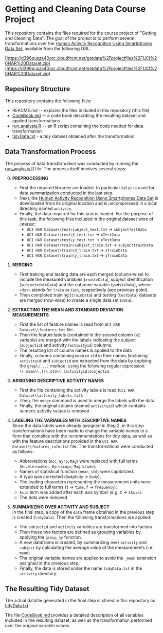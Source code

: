 
# Getting and Cleaning Data Course Project

This repository contains the files required for the course project of "Getting and Cleaning Data". The goal of the project is to perform several transformations over the [Human Activity Recognition Using Smartphones Data Set](https://archive.ics.uci.edu/ml/datasets/Human+Activity+Recognition+Using+Smartphones), available from the following URL:

[https://d396qusza40orc.cloudfront.net/getdata%2Fprojectfiles%2FUCI%20HAR%20Dataset.zip](https://d396qusza40orc.cloudfront.net/getdata%2Fprojectfiles%2FUCI%20HAR%20Dataset.zip)

## Repository Structure
This repository contains the following files:

* README.md -- explains the files included in this repository (this file)
* [CodeBook.md](CodeBook.md) -- a code book describing the resulting dataset and applied transformations
* [run_analysis.R](run_analysis.R) -- an R script containing the code needed for data transformation
* [tidyData.txt](tidyData.txt) - a tidy dataset obtained after the transformation

## Data Transformation Process
The process of data transformation was conducted by running the [run_analysis.R](run_analysis.R) file. The process itself involves several steps:

0. **PREPROCESSING**
    * First the required libraries are loaded. In particular `dplyr` is used for data summarization conducted in the last step. 
    * Next, the [Human Activity Recognition Using Smartphones Data Set](https://archive.ics.uci.edu/ml/datasets/Human+Activity+Recognition+Using+Smartphones) is downloaded from its original location and is uncompressed in a local directory named `activity`. 
    * Finally, the data required for this task is loaded. For the purpose of this task, the following files included in the original dataset were of interest:
        * `UCI HAR Dataset\test\subject_test.txt` -> `subjectTestData`
        * `UCI HAR Dataset\test\X_test.txt` -> `xTestData`
        * `UCI HAR Dataset\test\y_test.txt` -> `yTestData`
        * `UCI HAR Dataset\train\subject_train.txt` -> `subjectTrainData`
        * `UCI HAR Dataset\train\X_train.txt` -> `xTrainData`
        * `UCI HAR Dataset\train\y_train.txt` -> `yTrainData`
    
1. **MERGING**
    * First training and testing data are each merged (column-wise) to include the measured variables (`x<dst>Data`), subject identification (`subject<dst>Data`) and the outcome variable (`y<dst>Data`), where `<dst>` stands for `Train` or `Test`, respectively (see previous point). 
    * Then completed training (`trainData`) and testing (`testData`) datasets are merged (row-wise) to create a single data set (`data`).

2. **EXTRACTING THE MEAN AND STANDARD DEVIATION MEASUREMENTS**
    * First the list of feature names is read from `UCI HAR Dataset\\features.txt` file.
    * Then the feature labels (contained in the second column (`V2` variable) are merged with the labels indicating the subject (`subjectid`) and activity (`activityid`) columns.
    * The resulting list of column names is applied to the data 
    * Finally, columns containing `mean` or `std` in their names (including `activityid` and `subjectid` are extracted from the data by applying the `grepl(...)` method, using the following regular expression: `\\.mean\\.|\\.std\\.|activityid|subjectid`

3. **ASSIGNING DESCRIPTIVE ACTIVITY NAMES**
    * First the file containing the activity labels is read (`UCI HAR Dataset\\activity_labels.txt`).
    * Then, the `merge` command is used to merge the labels with the data
    * Finally, the original column (named `activityid`) which contains numeric activity values is removed

4. **LABELING THE VARIABLES WITH DESCRIPTIVE NAMES**  
Since the data labels were already assigned in Step 2, in this step transformations have been made to change the variable names to a form that complies with the recommendations for tidy data, as well as with the feature descriptions provided in the `UCI HAR Dataset\\features_info.txt` file. The transformations were conducted as follows:
    * Abbreviations (`Acc`, `Gyro`, `Mag`) were replaced with full terms (`Accelerometer`, `Gyroscope`, `Magnitude`).
    * Names of statistical function (`mean`, `std`) were capitalized.
    * A typo was corrected (`BodyBody` -> `Body`).
    * The leading characters representing the measurement units were extended to full terms (`t` -> `time`, `f` -> `frequency`).
    * `Axis` term was added after each axis symbol (e.g. `X` -> `XAxis`).
    * The dots were removed.

5. **SUMMARIZING OVER ACTIVITY AND SUBJECT**  
In the final step, a copy of the `data` frame obtained in the previous step is created (`tidyData`). Then the following transformations are applied:  
    * The `subjectid` and `activity` variables are transformed into factors.
    * Then these two factors are defined as grouping variables by applying the `group_by` function.
    * A new dataframe is created, by summarizing over `activity` and `subject` by calculating the average value of the measurements (i.e. `mean`).
    * The original variable names are applied to avoid the `_mean` extension assigned in the previous step.
    * Finally, the data is stored under the name `tidyData.txt` in the `activity` directory.

## The Resulting Tidy Dataset
The actual datafile generated in the final step is stored in this repository as [tidyData.txt](tidyData.txt)

The file [CodeBook.md](CodeBook.md) provides a detailed description of all variables included in the resulting dataset, as well as the transformation performed over the original variable values.

